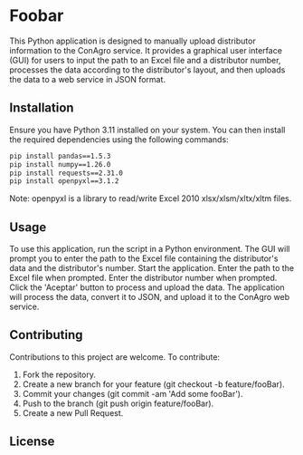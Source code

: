 # Foobar

This Python application is designed to manually upload distributor information to the ConAgro service. It provides a graphical user interface (GUI) for users to input the path to an Excel file and a distributor number, processes the data according to the distributor's layout, and then uploads the data to a web service in JSON format.

## Installation

Ensure you have Python 3.11 installed on your system. You can then install the required dependencies using the following commands:

```bash
pip install pandas==1.5.3
pip install numpy==1.26.0
pip install requests==2.31.0
pip install openpyxl==3.1.2
```
Note: openpyxl is a library to read/write Excel 2010 xlsx/xlsm/xltx/xltm files.

## Usage

To use this application, run the script in a Python environment. The GUI will prompt you to enter the path to the Excel file containing the distributor's data and the distributor's number.
Start the application.
Enter the path to the Excel file when prompted.
Enter the distributor number when prompted.
Click the 'Aceptar' button to process and upload the data.
The application will process the data, convert it to JSON, and upload it to the ConAgro web service.

## Contributing

Contributions to this project are welcome. To contribute:
1. Fork the repository.
2. Create a new branch for your feature (git checkout -b feature/fooBar).
3. Commit your changes (git commit -am 'Add some fooBar').
4. Push to the branch (git push origin feature/fooBar).
5. Create a new Pull Request.

## License

